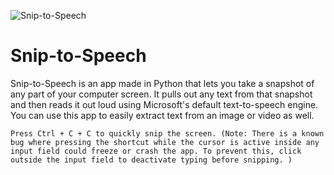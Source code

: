 ![Snip-to-Speech](https://github.com/user-attachments/assets/c4d9a3f8-75c0-445a-833c-c263afcde37b)

# Snip-to-Speech
Snip-to-Speech is an app made in Python that lets you take a snapshot of any part of your computer screen. It pulls out any text from that snapshot and then reads it out loud using Microsoft's default text-to-speech engine. You can use this app to easily extract text from an image or video as well.

`Press Ctrl + C + C to quickly snip the screen. (Note: There is a known bug where pressing the shortcut while the cursor is active inside any input field could freeze or crash the app. To prevent this, click outside the input field to deactivate typing before snipping. )`
